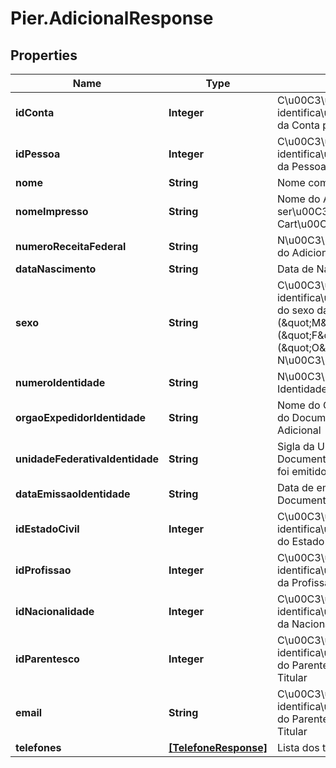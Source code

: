 # Pier.AdicionalResponse

## Properties
Name | Type | Description | Notes
------------ | ------------- | ------------- | -------------
**idConta** | **Integer** | C\u00C3\u00B3digo de identifica\u00C3\u00A7\u00C3\u00A3o da Conta para cadastro do Adicional | [optional] 
**idPessoa** | **Integer** | C\u00C3\u00B3digo de identifica\u00C3\u00A7\u00C3\u00A3o da Pessoa Adicional | [optional] 
**nome** | **String** | Nome completo do Adicional | [optional] 
**nomeImpresso** | **String** | Nome do Adicional que ser\u00C3\u00A1 gravado no Cart\u00C3\u00A3o | [optional] 
**numeroReceitaFederal** | **String** | N\u00C3\u00BAmero do CPF ou CNPJ do Adicional | [optional] 
**dataNascimento** | **String** | Data de Nascimento do Adicional | [optional] 
**sexo** | **String** | C\u00C3\u00B3digo de identifica\u00C3\u00A7\u00C3\u00A3o do sexo da Pessoa, quando PF, sendo: (\&quot;M\&quot;: Masculino), (\&quot;F\&quot;: Feminino), (\&quot;O\&quot;: Outro), (\&quot;N\&quot;: N\u00C3\u00A3o Especificado). | [optional] 
**numeroIdentidade** | **String** | N\u00C3\u00BAmero do Documento de Identidade do Adicional | [optional] 
**orgaoExpedidorIdentidade** | **String** | Nome do Org\u00C3\u00A3o Emissor do Documento de Identidade do Adicional | [optional] 
**unidadeFederativaIdentidade** | **String** | Sigla da Unidade Federativa onde o Documento de Identidade do Adicional foi emitido | [optional] 
**dataEmissaoIdentidade** | **String** | Data de emiss\u00C3\u00A3o do Documento de Identidade do Adicional | [optional] 
**idEstadoCivil** | **Integer** | C\u00C3\u00B3digo de identifica\u00C3\u00A7\u00C3\u00A3o do Estado Civil do Adicional | [optional] 
**idProfissao** | **Integer** | C\u00C3\u00B3digo de identifica\u00C3\u00A7\u00C3\u00A3o da Profissao do Adicional | [optional] 
**idNacionalidade** | **Integer** | C\u00C3\u00B3digo de identifica\u00C3\u00A7\u00C3\u00A3o da Nacionalidade do Adicional | [optional] 
**idParentesco** | **Integer** | C\u00C3\u00B3digo de identifica\u00C3\u00A7\u00C3\u00A3o do Parentesco do Adicional com o Titular | [optional] 
**email** | **String** | C\u00C3\u00B3digo de identifica\u00C3\u00A7\u00C3\u00A3o do Parentesco do Adicional com o Titular | [optional] 
**telefones** | [**[TelefoneResponse]**](TelefoneResponse.md) | Lista dos telefones do adicional | [optional] 


